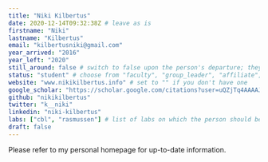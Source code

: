 ```yaml
---
title: "Niki Kilbertus"
date: 2020-12-14T09:32:38Z # leave as is
firstname: "Niki"
lastname: "Kilbertus"
email: "kilbertusniki@gmail.com"
year_arrived: "2016"
year_left: "2020"
still_around: false # switch to false upon the person's departure; they will then appear as Alumnus
status: "student" # choose from "faculty", "group_leader", "affiliate", "postdoc", "student", "visitor", "support", "admin"
website: "www.nikikilbertus.info" # set to "" if you don't have one
google_scholar: "https://scholar.google.com/citations?user=uQZjTq4AAAAJ&hl=en"
github: "nikikilbertus"
twitter: "k__niki"
linkedin: "niki-kilbertus"
labs: ["cbl", "rasmussen"] # list of labs on which the person should be displayed (use "cbl" to display on the main CBL website, and the PI's lastname (lowercase) for individual lab's websites, e.g. "hennequin")
draft: false
---
```


Please refer to my personal homepage for up-to-date information.
